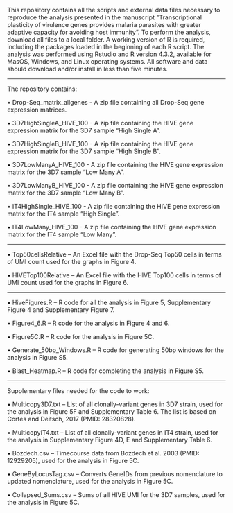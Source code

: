 This repository contains all the scripts and external data files necessary to reproduce the analysis presented in the manuscript "Transcriptional plasticity of virulence genes provides malaria parasites with greater adaptive capacity for avoiding host immunity”. To perform the analysis, download all files to a local folder. A working version of R is required, including the packages loaded in the beginning of each R script. The analysis was performed using Rstudio and R version 4.3.2, available for MasOS, Windows, and Linux operating systems. All software and data should download and/or install in less than five minutes. 
________________________________________________________________________________________________________________________________________________________________________________________________________________________________________________________________________________________________________________________________________________________________
The repository contains:

•	Drop-Seq_matrix_allgenes - A zip file containing all Drop-Seq gene expression matrices.

•	3D7HighSingleA_HIVE_100 - A zip file containing the HIVE gene expression matrix for the 3D7 sample “High Single A”.

•	3D7HighSingleB_HIVE_100 - A zip file containing the HIVE gene expression matrix for the 3D7 sample “High Single B”.

•	3D7LowManyA_HIVE_100 - A zip file containing the HIVE gene expression matrix for the 3D7 sample “Low Many A”.

•	3D7LowManyB_HIVE_100 - A zip file containing the HIVE gene expression matrix for the 3D7 sample “Low Many B”.

•	IT4HighSingle_HIVE_100 - A zip file containing the HIVE gene expression matrix for the IT4 sample “High Single”.

•	IT4LowMany_HIVE_100 - A zip file containing the HIVE gene expression matrix for the IT4 sample “Low Many”.
________________________________________________________________________________________________________________________________________________________________________________
•	Top50cellsRelative – An Excel file with the Drop-Seq Top50 cells in terms of UMI count used for the graphs in Figure 4.

•	HIVETop100Relative – An Excel file with the HIVE Top100 cells in terms of UMI count used for the graphs in Figure 6.
________________________________________________________________________________________________________________________________________________________________________________
•	HiveFigures.R – R code for all the analysis in Figure 5, Supplementary Figure 4 and Supplementary Figure 7.

•	Figure4_6.R – R code for the analysis in Figure 4 and 6.

•	Figure5C.R – R code for the analysis in Figure 5C.

•	Generate_50bp_Windows.R – R code for generating 50bp windows for the analysis in Figure S5.

•	Blast_Heatmap.R – R code for completing the analysis in Figure S5.

________________________________________________________________________________________________________________________________________________________________________________
Supplementary files needed for the code to work:

•	Multicopy3D7.txt – List of all clonally-variant genes in 3D7 strain, used for the analysis in Figure 5F and Supplementary Table 6. The list is based on Cortes and Deitsch, 2017 (PMID: 28320828).

•	MulticopyIT4.txt – List of all clonally-variant genes in IT4 strain, used for the analysis in Supplementary Figure 4D, E and Supplementary Table 6.

•	Bozdech.csv – Timecourse data from Bozdech et al. 2003 (PMID: 12929205), used for the analysis in Figure 5C.

•	GeneByLocusTag.csv – Converts GeneIDs from previous nomenclature to updated nomenclature, used for the analysis in Figure 5C.

•	Collapsed_Sums.csv – Sums of all HIVE UMI for the 3D7 samples, used for the analysis in Figure 5C.

